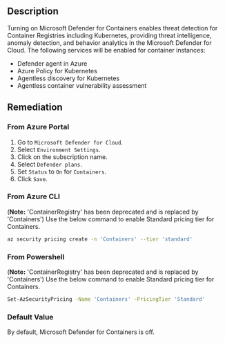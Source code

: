 ## Description

Turning on Microsoft Defender for Containers enables threat detection for Container Registries including Kubernetes, providing threat intelligence, anomaly detection, and behavior analytics in the Microsoft Defender for Cloud. The following services will be enabled for container instances:
- Defender agent in Azure
- Azure Policy for Kubernetes
- Agentless discovery for Kubernetes
- Agentless container vulnerability assessment

## Remediation

### From Azure Portal

1. Go to `Microsoft Defender for Cloud`.
2. Select `Environment Settings`.
3. Click on the subscription name.
4. Select `Defender plans`.
5. Set `Status` to `On` for `Containers`.
6. Click `Save`.

### From Azure CLI

(**Note:** 'ContainerRegistry' has been deprecated and is replaced by 'Containers')
Use the below command to enable Standard pricing tier for Containers.

```bash
az security pricing create -n 'Containers' --tier 'standard'
```

### From Powershell

(**Note:** 'ContainerRegistry' has been deprecated and is replaced by 'Containers')
Use the below command to enable Standard pricing tier for Containers.

```bash
Set-AzSecurityPricing -Name 'Containers' -PricingTier 'Standard'
```

### Default Value

By default, Microsoft Defender for Containers is off.
